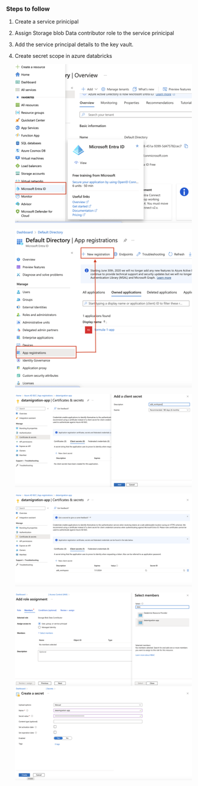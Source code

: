 ### Steps to follow
1. Create a service prinicipal
2. Assign Storage blob Data contributor role to the service prinicipal
3. Add the service principal details to the key vault.
4. Create secret scope in azure databricks

 
   ![entraid](/ProjectImages/EntraID.png)

   ![App Registration](/ProjectImages/2.AppRegistration.png)

   ![ClientSecret](/ProjectImages/3.NewClientSecret.png)

   ![copy secret](/ProjectImages/4.CopysecretValue.png)

   ![roleassignment](/ProjectImages/5.RoleAssignmentinDL.png)
   ![secretinkeyvault](/ProjectImages/6.CreatesecretinKeyVault.png)
